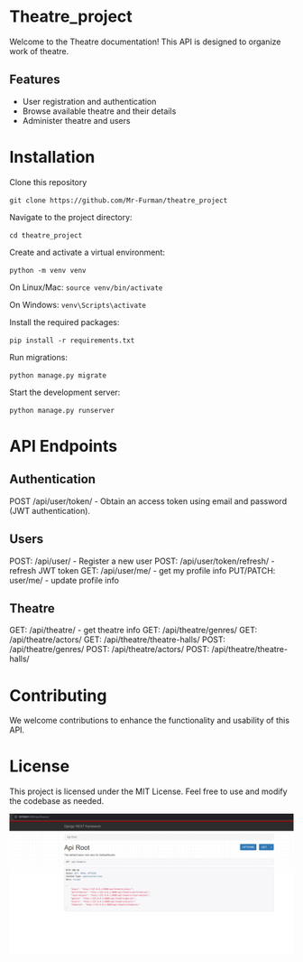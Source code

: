# Theatre_project

Welcome to the Theatre documentation! This API is designed to organize work of theatre. 

## Features
* User registration and authentication
* Browse available theatre and their details
* Administer theatre and users

# Installation
Clone this repository

`git clone https://github.com/Mr-Furman/theatre_project`

Navigate to the project directory: 

`cd theatre_project`

Create and activate a virtual environment:

`python -m venv venv`

On Linux/Mac: `source venv/bin/activate`

On Windows: `venv\Scripts\activate`

Install the required packages: 

`pip install -r requirements.txt`

Run migrations: 

`python manage.py migrate`


Start the development server:

`python manage.py runserver`

# API Endpoints
## Authentication
POST /api/user/token/ - Obtain an access token using email and password (JWT 
authentication).
## Users
POST: /api/user/ - Register a new user
POST: /api/user/token/refresh/ - refresh JWT token
GET: /api/user/me/ - get my profile info
PUT/PATCH: user/me/ - update profile info 

## Theatre
GET: /api/theatre/ - get theatre info
GET: /api/theatre/genres/
GET: /api/theatre/actors/
GET: /api/theatre/theatre-halls/
POST: /api/theatre/genres/
POST: /api/theatre/actors/
POST: /api/theatre/theatre-halls/

# Contributing
We welcome contributions to enhance the functionality and usability of this API.

# License
This project is licensed under the MIT License. Feel free to use and modify the codebase as needed.

![img.png](img.png)